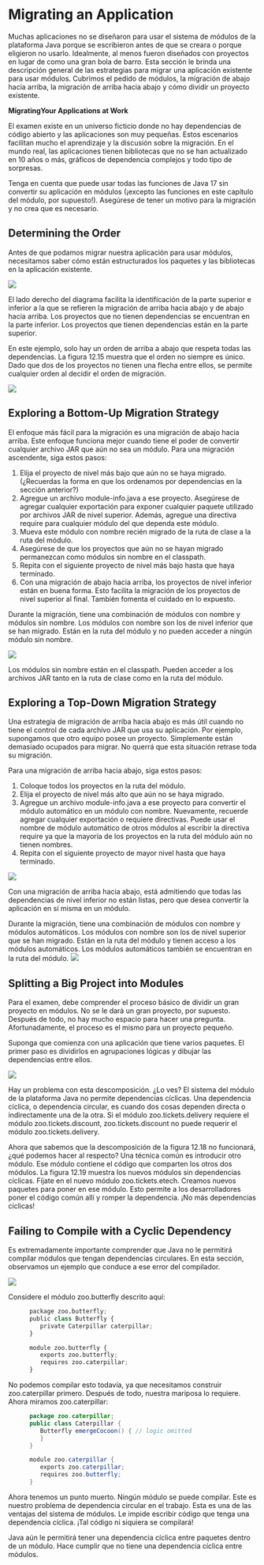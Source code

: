 # Migrating an Application

Muchas aplicaciones no se diseñaron para usar el sistema de módulos de la plataforma Java porque se escribieron antes de que se creara o porque eligieron no usarlo. Idealmente, al menos fueron diseñados con proyectos en lugar de como una gran bola de barro. Esta sección le brinda una descripción general de las estrategias para migrar una aplicación existente para usar módulos. Cubrimos el pedido de módulos, la migración de abajo hacia arriba, la migración de arriba hacia abajo y cómo dividir un proyecto existente.

**MigratingYour Applications at Work**

El examen existe en un universo ficticio donde no hay dependencias de código abierto y las aplicaciones son muy pequeñas. Estos escenarios facilitan mucho el aprendizaje y la discusión sobre la migración. En el mundo real, las aplicaciones tienen bibliotecas que no se han actualizado en 10 años o más, gráficos de dependencia complejos y todo tipo de sorpresas.

Tenga en cuenta que puede usar todas las funciones de Java 17 sin convertir su aplicación en módulos (¡excepto las funciones en este capítulo del módulo, por supuesto!). Asegúrese de tener un motivo para la migración y no crea que es necesario.

## Determining the Order

Antes de que podamos migrar nuestra aplicación para usar módulos, necesitamos saber cómo están estructurados los paquetes y las bibliotecas en la aplicación existente.

![](migratinganapplication/Determining-the-order.png)

El lado derecho del diagrama facilita la identificación de la parte superior e inferior a la que se refieren la migración de arriba hacia abajo y de abajo hacia arriba. Los proyectos que no tienen dependencias se encuentran en la parte inferior. Los proyectos que tienen dependencias están en la parte superior.

En este ejemplo, solo hay un orden de arriba a abajo que respeta todas las dependencias. La figura 12.15 muestra que el orden no siempre es único. Dado que dos de los proyectos no tienen una flecha entre ellos, se permite cualquier orden al decidir el orden de migración.

![](migratinganapplication/Derermining-the-order-when-not-unique.png)

## Exploring a Bottom-Up Migration Strategy

El enfoque más fácil para la migración es una migración de abajo hacia arriba. Este enfoque funciona mejor cuando tiene el poder de convertir cualquier archivo JAR que aún no sea un módulo. Para una migración ascendente, siga estos pasos:

1. Elija el proyecto de nivel más bajo que aún no se haya migrado. (¿Recuerdas la forma en que los ordenamos por dependencias en la sección anterior?)
2. Agregue un archivo module-info.java a ese proyecto. Asegúrese de agregar cualquier exportación para exponer cualquier paquete utilizado por archivos JAR de nivel superior. Además, agregue una directiva require para cualquier módulo del que dependa este módulo.
3. Mueva este módulo con nombre recién migrado de la ruta de clase a la ruta del módulo.
4. Asegúrese de que los proyectos que aún no se hayan migrado permanezcan como módulos sin nombre en el classpath.
5. Repita con el siguiente proyecto de nivel más bajo hasta que haya terminado.
6. Con una migración de abajo hacia arriba, los proyectos de nivel inferior están en buena forma. Esto facilita la migración de los proyectos de nivel superior al final. También fomenta el cuidado en lo expuesto.

Durante la migración, tiene una combinación de módulos con nombre y módulos sin nombre. Los módulos con nombre son los de nivel inferior que se han migrado. Están en la ruta del módulo y no pueden acceder a ningún módulo sin nombre.

![](migratinganapplication/Bottom-up-migration.png)

Los módulos sin nombre están en el classpath. Pueden acceder a los archivos JAR tanto en la ruta de clase como en la ruta del módulo.

## Exploring a Top-Down Migration Strategy

Una estrategia de migración de arriba hacia abajo es más útil cuando no tiene el control de cada archivo JAR que usa su aplicación. Por ejemplo, supongamos que otro equipo posee un proyecto. Simplemente están demasiado ocupados para migrar. No querrá que esta situación retrase toda su migración.

Para una migración de arriba hacia abajo, siga estos pasos:

1. Coloque todos los proyectos en la ruta del módulo.
2. Elija el proyecto de nivel más alto que aún no se haya migrado.
3. Agregue un archivo module-info.java a ese proyecto para convertir el módulo automático en un módulo con nombre. Nuevamente, recuerde agregar cualquier exportación o requiere directivas. Puede usar el nombre de módulo automático de otros módulos al escribir la directiva require ya que la mayoría de los proyectos en la ruta del módulo aún no tienen nombres.
4. Repita con el siguiente proyecto de mayor nivel hasta que haya terminado.

![](migratinganapplication/Top-down-migration.png)

Con una migración de arriba hacia abajo, está admitiendo que todas las dependencias de nivel inferior no están listas, pero que desea convertir la aplicación en sí misma en un módulo.

Durante la migración, tiene una combinación de módulos con nombre y módulos automáticos. Los módulos con nombre son los de nivel superior que se han migrado. Están en la ruta del módulo y tienen acceso a los módulos automáticos. Los módulos automáticos también se encuentran en la ruta del módulo.
![](migratinganapplication/Comparing-migration-strategies.png)

## Splitting a Big Project into Modules

Para el examen, debe comprender el proceso básico de dividir un gran proyecto en módulos. No se le dará un gran proyecto, por supuesto. Después de todo, no hay mucho espacio para hacer una pregunta. Afortunadamente, el proceso es el mismo para un proyecto pequeño.

Suponga que comienza con una aplicación que tiene varios paquetes. El primer paso es dividirlos en agrupaciones lógicas y dibujar las dependencias entre ellos.

![](migratinganapplication/First-attempt-at-decomposition.png)

Hay un problema con esta descomposición. ¿Lo ves? El sistema del módulo de la plataforma Java no permite dependencias cíclicas. Una dependencia cíclica, o dependencia circular, es cuando dos cosas dependen directa o indirectamente una de la otra. Si el módulo zoo.tickets.delivery requiere el módulo zoo.tickets.discount, zoo.tickets.discount no puede requerir el módulo zoo.tickets.delivery.

Ahora que sabemos que la descomposición de la figura 12.18 no funcionará, ¿qué podemos hacer al respecto? Una técnica común es introducir otro módulo. Ese módulo contiene el código que comparten los otros dos módulos. La figura 12.19 muestra los nuevos módulos sin dependencias cíclicas. Fíjate en el nuevo módulo zoo.tickets.etech. Creamos nuevos paquetes para poner en ese módulo. Esto permite a los desarrolladores poner el código común allí y romper la dependencia. ¡No más dependencias cíclicas!

## Failing to Compile with a Cyclic Dependency

Es extremadamente importante comprender que Java no le permitirá compilar módulos que tengan dependencias circulares. En esta sección, observamos un ejemplo que conduce a ese error del compilador.

![](migratinganapplication/Removing-the-cyclic-dependencies.png)

Considere el módulo zoo.butterfly descrito aquí:

```python
      package zoo.butterfly; 
      public class Butterfly {
         private Caterpillar caterpillar; 
      }

      module zoo.butterfly { 
         exports zoo.butterfly; 
         requires zoo.caterpillar;
      }
```

No podemos compilar esto todavía, ya que necesitamos construir zoo.caterpillar primero. Después de todo, nuestra mariposa lo requiere. Ahora miramos zoo.caterpillar:

```java
      package zoo.caterpillar; 
      public class Caterpillar {
         Butterfly emergeCocoon() { // logic omitted
         } 
      }

      module zoo.caterpillar { 
         exports zoo.caterpillar; 
         requires zoo.butterfly;
      }
```

Ahora tenemos un punto muerto. Ningún módulo se puede compilar. Este es nuestro problema de dependencia circular en el trabajo. Esta es una de las ventajas del sistema de módulos. Le impide escribir código que tenga una dependencia cíclica. ¡Tal código ni siquiera se compilará!

Java aún le permitirá tener una dependencia cíclica entre paquetes dentro de un módulo. Hace cumplir que no tiene una dependencia cíclica entre módulos.


